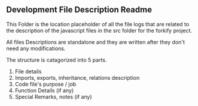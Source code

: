 ## Development File Description Readme

This Folder is the location placeholder of all the file logs that are related to the description of the javascript files in the src folder for the forkify project. 

All files Descriptions are standalone and they are written after they don't need any modifications.

The structure is catagorized into 5 parts.

1. File details
2. Imports, exports, inheritance, relations description
3. Code file's purpose / job
4. Function Details (if any)
5. Special Remarks, notes (if any)